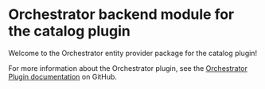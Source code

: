 # Orchestrator backend module for the catalog plugin

Welcome to the Orchestrator entity provider package for the catalog plugin!

For more information about the Orchestrator plugin, see the [Orchestrator Plugin documentation](https://github.com/janus-idp/backstage-plugins/tree/main/plugins/orchestrator) on GitHub.
